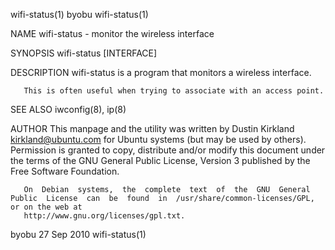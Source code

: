 wifi-status(1)								     byobu								wifi-status(1)

NAME
       wifi-status - monitor the wireless interface

SYNOPSIS
       wifi-status [INTERFACE]

DESCRIPTION
       wifi-status is a program that monitors a wireless interface.

       This is often useful when trying to associate with an access point.

SEE ALSO
       iwconfig(8), ip(8)

AUTHOR
       This  manpage  and  the	utility	 was  written  by Dustin Kirkland <kirkland@ubuntu.com> for Ubuntu systems (but may be used by others).	 Permission is
       granted to copy, distribute and/or modify this document under the terms of the GNU General Public License, Version 3 published  by  the	Free  Software
       Foundation.

       On  Debian  systems,  the  complete  text  of  the  GNU	General	 Public	 License  can  be  found  in  /usr/share/common-licenses/GPL, or on the web at
       http://www.gnu.org/licenses/gpl.txt.

byobu									  27 Sep 2010								wifi-status(1)
